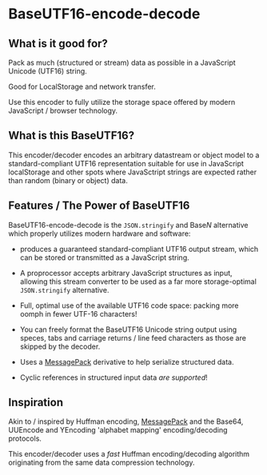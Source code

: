 # BaseUTF16-encode-decode


## What is it good for?

Pack as much (structured or stream) data as possible in a JavaScript Unicode (UTF16) string. 

Good for LocalStorage and network transfer. 

Use this encoder to fully utilize the storage space offered by modern JavaScript / browser technology.


## What is this BaseUTF16?

This encoder/decoder encodes an arbitrary datastream or object model to a standard-compliant UTF16 representation suitable for use in JavaScript localStorage and other spots where JavaSctript strings are expected rather than random (binary or object) data.


## Features / The Power of BaseUTF16

BaseUTF16-encode-decode is the `JSON.stringify` and Base*N* alternative which properly utilizes modern hardware and software:

- produces a guaranteed standard-compliant UTF16 output stream, which can be stored or transmitted as a JavaScript string.

- A proprocessor accepts arbitrary JavaScript structures as input, allowing this stream converter to be used as a far more storage-optimal `JSON.stringify` alternative.

- Full, optimal use of the available UTF16 code space: packing more oomph in fewer UTF-16 characters!

- You can freely format the BaseUTF16 Unicode string output using speces, tabs and carriage returns / line feed characters as those are skipped by the decoder.

- Uses a [MessagePack](http://msgpack.org/) derivative to help serialize structured data.

- Cyclic references in structured input data *are supported*!


## Inspiration

Akin to / inspired by Huffman encoding, [MessagePack](http://msgpack.org/) and the Base64, UUEncode and YEncoding 'alphabet mapping' encoding/decoding protocols.

This encoder/decoder uses a *fast* Huffman encoding/decoding algorithm originating from the same data compression technology.

